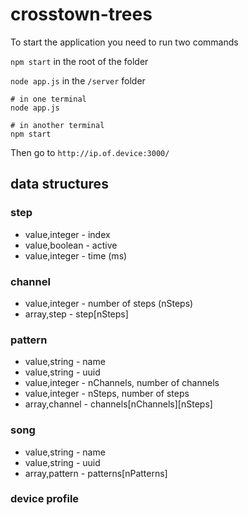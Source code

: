 # crosstown-trees

To start the application you need to run two commands

`npm start` in the root of the folder

`node app.js` in the `/server` folder

```
# in one terminal
node app.js

# in another terminal
npm start
```

Then go to `http://ip.of.device:3000/`


## data structures

### step
* value,integer - index
* value,boolean - active
* value,integer - time (ms)

### channel
* value,integer - number of steps (nSteps)
* array,step - step[nSteps]

### pattern
* value,string - name
* value,string - uuid
* value,integer - nChannels, number of channels
* value,integer - nSteps, number of steps 
* array,channel - channels[nChannels][nSteps]

### song
* value,string - name
* value,string - uuid
* array,pattern - patterns[nPatterns]

### device profile
###
